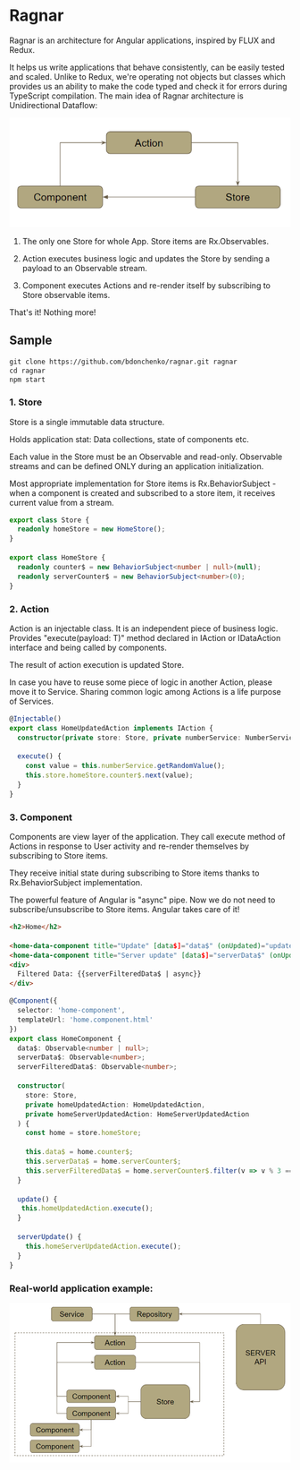 # Ragnar

Ragnar is an architecture for Angular applications, inspired by FLUX and Redux. 

It helps us write applications that behave consistently, can be easily tested and scaled. Unlike to Redux, we're operating not objects but classes which provides us an ability to make the code typed and check it for errors during TypeScript compilation. The main idea of Ragnar architecture is Unidirectional Dataflow:

![Alt text](/readme/simple_arch.png?raw=true)

1. The only one Store for whole App. Store items are Rx.Observables.

2. Action executes business logic and updates the Store by sending a payload to an Observable stream.

3. Component executes Actions and re-render itself by subscribing to Store observable items.

That's it! Nothing more!

## Sample

```
git clone https://github.com/bdonchenko/ragnar.git ragnar
cd ragnar
npm start
```

### 1. Store

Store is a single immutable data structure.

Holds application stat: Data collections, state of components etc.

Each value in the Store must be an Observable and read-only. Observable streams and can be defined ONLY during an application initialization.

Most appropriate implementation for Store items is Rx.BehaviorSubject - when a component is created and subscribed to a store item, it receives current value from a stream.

``` typescript
export class Store {
  readonly homeStore = new HomeStore();
}

export class HomeStore {
  readonly counter$ = new BehaviorSubject<number | null>(null);
  readonly serverCounter$ = new BehaviorSubject<number>(0);
}
```

### 2. Action

Action is an injectable class. It is an independent piece of business logic. Provides "execute(payload: T)" method declared in IAction or IDataAction interface and being called by components. 

The result of action execution is updated Store.

In case you have to reuse some piece of logic in another Action, please move it to Service. Sharing common logic among Actions is a life purpose of Services.

``` typescript
@Injectable()
export class HomeUpdatedAction implements IAction {
  constructor(private store: Store, private numberService: NumberService) {}

  execute() {
    const value = this.numberService.getRandomValue();
    this.store.homeStore.counter$.next(value);
  }
}
```

### 3. Component

Components are view layer of the application. They call execute method of Actions in response to User activity and re-render themselves by subscribing to Store items.

They receive initial state during subscribing to Store items thanks to Rx.BehaviorSubject implementation.

The powerful feature of Angular is "async" pipe. Now we do not need to subscribe/unsubscribe to Store items. Angular takes care of it!

``` html
<h2>Home</h2>

<home-data-component title="Update" [data$]="data$" (onUpdated)="update($event)"></home-data-component>
<home-data-component title="Server update" [data$]="serverData$" (onUpdated)="serverUpdate($event)"></home-data-component>
<div>
  Filtered Data: {{serverFilteredData$ | async}}
</div>
```

```typescript
@Component({
  selector: 'home-component',
  templateUrl: 'home.component.html'
})
export class HomeComponent {
  data$: Observable<number | null>;
  serverData$: Observable<number>;
  serverFilteredData$: Observable<number>;

  constructor(
    store: Store,
    private homeUpdatedAction: HomeUpdatedAction,
    private homeServerUpdatedAction: HomeServerUpdatedAction
  ) {
    const home = store.homeStore;

    this.data$ = home.counter$;
    this.serverData$ = home.serverCounter$;
    this.serverFilteredData$ = home.serverCounter$.filter(v => v % 3 === 0);
  }

  update() {
   this.homeUpdatedAction.execute();
  }

  serverUpdate() {
    this.homeServerUpdatedAction.execute();
  }
}
```


### Real-world application example:

![Alt text](/readme/complicated_arch.png?raw=true)